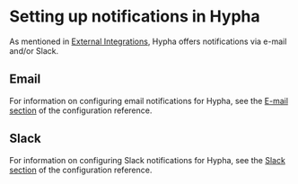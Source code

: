 # Setting up notifications in Hypha

As mentioned in [External Integrations](/getting-started/architecture/#external-integrations), Hypha offers notifications via e-mail and/or Slack.

## Email

For information on configuring email notifications for Hypha, see the [E-mail section](/setup/administrators/configuration/#e-mail-settings) of the configuration reference.

## Slack

For information on configuring Slack notifications for Hypha, see the [Slack section](/setup/administrators/configuration/#slack-settings) of the configuration reference.
